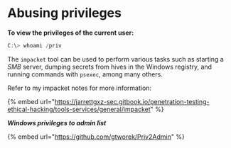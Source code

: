 # Abusing privileges

**To view the privileges of the current user:**

```powershell
C:\> whoami /priv
```

The `impacket` tool can be used to perform various tasks such as starting a _SMB_ server, dumping secrets from hives in the Windows registry, and running commands with `psexec`, among many others.



Refer to my impacket notes for more information:

{% embed url="https://jarrettgxz-sec.gitbook.io/penetration-testing-ethical-hacking/tools-services/general/impacket" %}



_**Windows privileges to admin list**_

{% embed url="https://github.com/gtworek/Priv2Admin" %}
